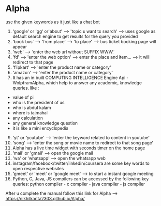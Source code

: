 # Alpha
use the given keywords as it just like a chat bot
1. 'google' or 'gg' or'about' --> 'topic u want to search' --> uses google as default search engine to get results for the query you provided
2. 'book bus' --> 'from place' --> 'to place' --> bus ticket booking page will appear
3. 'web' --> 'enter the web url without SUFFIX WWW.'
4. 'fd' --> 'enter the web option' --> enter the place and item... --> it will redirect to that page
5. 'flipkart' --> 'enter the product name or category'
6. 'amazon' --> 'enter the product name or category'
7. It has an in built COMPUTING INTELLIGENCE Engine Api - WolpframAlpha, which help to answer any academic, knowledge queries.
like :
* value of pi
* who is the president of us
* who is abdul kalam
* where is tajmahal
* any calculation
* any general knowledge question
* it is like a mini encyclopedia
9. 'yt' or 'youtube' --> 'enter the keyword related to content in youtube'
10. 'song' --> 'enter the song or movie name to redirect to that song page'
11. Alpha has a live time widget with seconds timer on the home page
12. 'mail' or 'gmail' --> open the google mail
13. 'wa' or 'whatsapp' --> open the whatsapp web
14. instagram/facebook/twitter/linkedin/coursera are some key words to open respective websites
15. 'gmeet' or 'meet' or 'google meet' --> to start a instant google meeting
16. Python, C, Java, JS compilers can be accessed by the following key queries:
      python compiler - c compiler - java compiler - js compiler 



After u complete the manual follow this link for Alpha --> https://nikhilkanta2303.github.io/Alpha/
